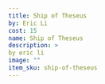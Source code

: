 ```yaml
---
title: Ship of Theseus
by: Eric Li
cost: 15
name: Ship of Theseus
description: >
by eric li
image: ""
item_sku: ship-of-theseus
---
```

